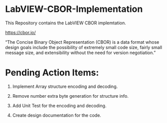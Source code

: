 # LabVIEW-CBOR-Implementation

This Repository contains the LabVIEW CBOR implemtation.

https://cbor.io/

“The Concise Binary Object Representation (CBOR) is a data format whose design goals include the possibility of extremely small code size, fairly small message size, and extensibility without the need for version negotiation.”


# Pending Action Items:

  1. Implement Array structure encoding and decoding.
  
  2. Remove number extra byte generation for structure info.
  
  3. Add Unit Test for the encoding and decoding.
  
  4. Create design documentation for the code.
  
